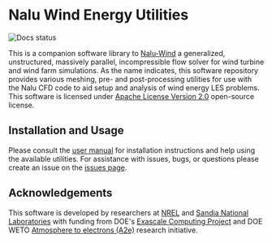 # Nalu Wind Energy Utilities

![Docs status](https://readthedocs.org/projects/naluwindutils/badge/)

This is a companion software library to
[Nalu-Wind](http://nalu-wind.readthedocs.io/en/latest/) a generalized,
unstructured, massively parallel, incompressible flow solver for wind turbine
and wind farm simulations. As the name indicates, this software repository
provides various meshing, pre- and post-processing utilities for use with the
Nalu CFD code to aid setup and analysis of wind energy LES problems. This
software is licensed under [Apache License Version
2.0](http://www.apache.org/licenses/LICENSE-2.0) open-source license.


## Installation and Usage

Please consult the [user manual](https://naluwindutils.readthedocs.io) for
installation instructions and help using the available utilities. For assistance with issues, bugs, or questions please create an issue on the [issues page](https://github.com/exawind/wind-utils/issues). 

## Acknowledgements

This software is developed by researchers at [NREL](https://www.nrel.gov) and
[Sandia National Laboratories](http://www.sandia.gov) with funding from DOE's
[Exascale Computing Project](https://exascaleproject.org) and DOE WETO
[Atmosphere to electrons (A2e)](https://a2e.energy.gov) research initiative.

